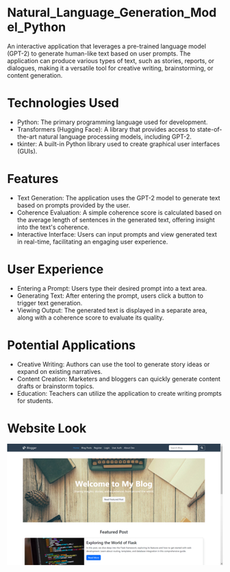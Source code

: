 # Natural_Language_Generation_Model_Python
 An interactive application that leverages a pre-trained language model (GPT-2) to generate human-like text based on user prompts. The application can produce various types of text, such as stories, reports, or dialogues, making it a versatile tool for creative writing, brainstorming, or content generation.

# Technologies Used
- Python: The primary programming language used for development.
- Transformers (Hugging Face): A library that provides access to state-of-the-art natural language processing models, including GPT-2.
- tkinter: A built-in Python library used to create graphical user interfaces (GUIs).

# Features
- Text Generation: The application uses the GPT-2 model to generate text based on prompts provided by the user.
- Coherence Evaluation: A simple coherence score is calculated based on the average length of sentences in the generated text, offering insight into the text's coherence.
- Interactive Interface: Users can input prompts and view generated text in real-time, facilitating an engaging user experience.

# User Experience
- Entering a Prompt: Users type their desired prompt into a text area.
- Generating Text: After entering the prompt, users click a button to trigger text generation.
- Viewing Output: The generated text is displayed in a separate area, along with a coherence score to evaluate its quality.

# Potential Applications
- Creative Writing: Authors can use the tool to generate story ideas or expand on existing narratives.
- Content Creation: Marketers and bloggers can quickly generate content drafts or brainstorm topics.
- Education: Teachers can utilize the application to create writing prompts for students.

# Website Look

![SS-1](https://github.com/LakshayD02/Full_Stack_Blog_Application_Flask/blob/main/Website%20Photos/1.png) <br/>

